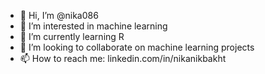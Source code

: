 - 👋 Hi, I’m @nika086
- 👀 I’m interested in machine learning
- 🌱 I’m currently learning R
- 💞️ I’m looking to collaborate on machine learning projects
- 📫 How to reach me: linkedin.com/in/nikanikbakht

<!---
nika086/nika086 is a ✨ special ✨ repository because its `README.md` (this file) appears on your GitHub profile.
You can click the Preview link to take a look at your changes.
--->
